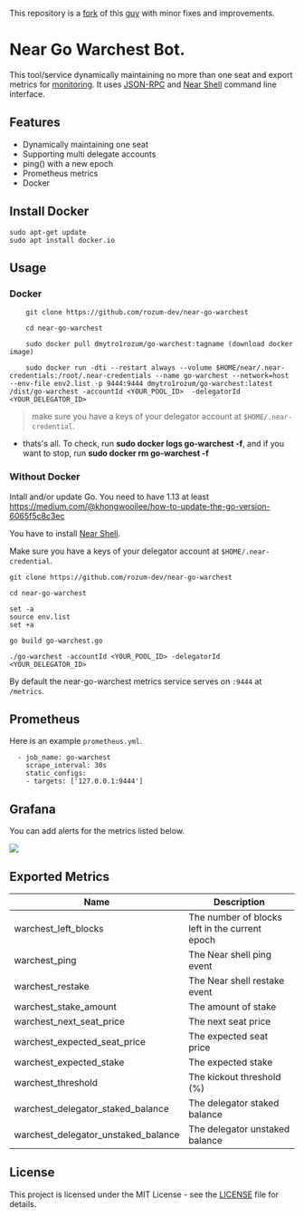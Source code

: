 This repository is a [fork](https://github/masknetgoal634/near-go-warchest)  of this [guy](https://github/masknetgoal634/near-go-warchest) with minor fixes and improvements.

# Near Go Warchest Bot.
This tool/service dynamically maintaining no more than one seat and export metrics for [monitoring](https://prometheus.io). It uses [JSON-RPC](https://docs.near.org/docs/interaction/rpc) and [Near Shell](https://github.com/near/near-shell/) command line interface.

## Features

- Dynamically maintaining one seat 
- Supporting multi delegate accounts
- ping() with a new epoch
- Prometheus metrics
- Docker

## Install Docker
```
sudo apt-get update
sudo apt install docker.io
```

## Usage

### Docker

```
    git clone https://github.com/rozum-dev/near-go-warchest

    cd near-go-warchest

    sudo docker pull dmytro1rozum/go-warchest:tagname (download docker image)

    sudo docker run -dti --restart always --volume $HOME/near/.near-credentials:/root/.near-credentials --name go-warchest --network=host --env-file env2.list -p 9444:9444 dmytro1rozum/go-warchest:latest /dist/go-warchest -accountId <YOUR_POOL_ID>  -delegatorId <YOUR_DELEGATOR_ID>

```

> make sure you have a keys of your delegator account at `$HOME/.near-credential`.


- thats's all. To check, run **sudo docker logs go-warchest -f**, and if you want to stop, run **sudo docker rm go-warchest -f**



### Without Docker

Intall and/or update Go. You need to have 1.13 at least
https://medium.com/@khongwooilee/how-to-update-the-go-version-6065f5c8c3ec

You have to install [Near Shell](https://github.com/near/near-shell/).

Make sure you have a keys of your delegator account at `$HOME/.near-credential`.

    git clone https://github.com/rozum-dev/near-go-warchest

    cd near-go-warchest

    set -a
    source env.list
    set +a

    go build go-warchest.go

    ./go-warchest -accountId <YOUR_POOL_ID> -delegatorId <YOUR_DELEGATOR_ID>


By default the near-go-warchest metrics service serves on `:9444` at `/metrics`.

## Prometheus

Here is an example `prometheus.yml`.

```
  - job_name: go-warchest
    scrape_interval: 30s
    static_configs:
    - targets: ['127.0.0.1:9444']
```
## Grafana

You can add alerts for the metrics listed below.

![](https://raw.githubusercontent.com/masknetgoal634/near-go-warchest/master/img/dashboard.png)

## Exported Metrics

| Name | Description |
| ---- | ----------- |
| warchest_left_blocks | The number of blocks left in the current epoch |
| warchest_ping | The Near shell ping event |
| warchest_restake | The Near shell restake event |
| warchest_stake_amount | The amount of stake |
| warchest_next_seat_price | The next seat price |
| warchest_expected_seat_price | The expected seat price |
| warchest_expected_stake | The expected stake |
| warchest_threshold | The kickout threshold (%) |
| warchest_delegator_staked_balance | The delegator staked balance |
| warchest_delegator_unstaked_balance | The delegator unstaked balance |

## License

This project is licensed under the MIT License - see the [LICENSE](LICENSE) file for details.
